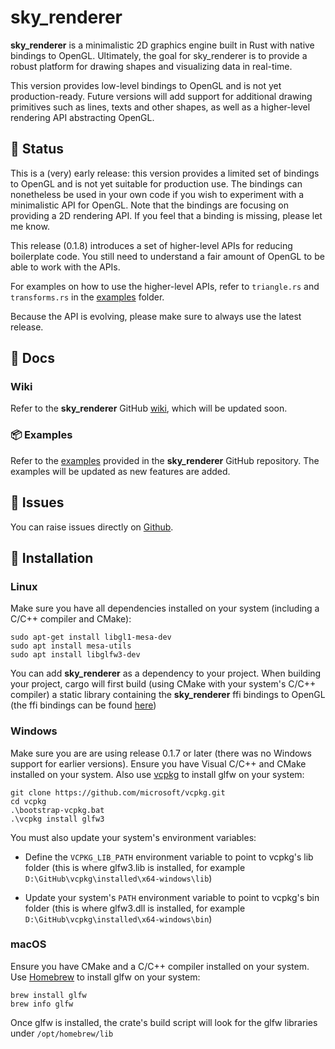 # sky_renderer

**sky_renderer** is a minimalistic 2D graphics engine built in Rust with native bindings to OpenGL. Ultimately, the 
goal for sky_renderer is to provide a robust platform for drawing shapes and visualizing data in real-time.

This version provides low-level bindings to OpenGL and is not yet production-ready. Future versions will
add support for additional drawing primitives such as lines, texts and other shapes, as well as a 
higher-level rendering API abstracting OpenGL.

## 🚧 Status

This is a (very) early release: this version provides a limited set of bindings to OpenGL and is not yet suitable 
for production use. The bindings can nonetheless be used in your own code if you wish to experiment with a minimalistic 
API for OpenGL. Note that the bindings are focusing on providing a 2D rendering API. If you feel that a binding is 
missing, please let me know.

This release (0.1.8) introduces a set of higher-level APIs for reducing boilerplate code. You still need to 
understand a fair amount of OpenGL to be able to work with the APIs. 

For examples on how to use the higher-level APIs, refer to `triangle.rs` and `transforms.rs` in 
the [examples](https://github.com/algonents/sky-renderer/tree/master/examples) folder.

Because the API is evolving, please make sure to always use the latest release.

## 📖 Docs

### Wiki

Refer to the **sky_renderer** GitHub [wiki](https://github.com/algonents/sky-renderer/wiki), which will be updated soon.

### 📦 Examples

Refer to the [examples](https://github.com/algonents/sky-renderer/tree/master/examples) provided in the **sky_renderer** GitHub repository. 
The examples will be updated as new features are added.


## 🐞 Issues

You can raise issues directly on [Github](https://github.com/algonents/sky-renderer/issues).

## 🔧 Installation

### Linux

Make sure you have all dependencies installed on your system (including a C/C++ compiler and CMake):

```shell script
sudo apt-get install libgl1-mesa-dev
sudo apt install mesa-utils
sudo apt install libglfw3-dev
```

You can add **sky_renderer** as a dependency to your project. When building your project, cargo will first build (using CMake with your system's C/C++ compiler) a static library containing the **sky_renderer** ffi bindings to OpenGL (the ffi bindings can be found [here](https://github.com/algonents/sky-renderer/tree/master/cpp))


### Windows

Make sure you are are using release 0.1.7 or later (there was no Windows support for earlier versions). Ensure you have Visual C/C++ and CMake installed on your system.
Also use [vcpkg](https://learn.microsoft.com/en-us/vcpkg/get_started/overview) to install glfw on your system:

```shell script
git clone https://github.com/microsoft/vcpkg.git
cd vcpkg
.\bootstrap-vcpkg.bat
.\vcpkg install glfw3
```

You must also update your system's environment variables:

- Define the `VCPKG_LIB_PATH` environment variable to point to vcpkg's lib folder (this is where glfw3.lib is installed, for example `D:\GitHub\vcpkg\installed\x64-windows\lib`)

- Update your system's `PATH` environment variable to point to vcpkg's bin folder (this is where glfw3.dll is installed, for example `D:\GitHub\vcpkg\installed\x64-windows\bin`)

### macOS

Ensure you have CMake and a C/C++ compiler installed on your system.
Use [Homebrew](https://brew.sh/) to install glfw on your system:

```shell script
brew install glfw
brew info glfw
```

Once glfw is installed, the crate's build script will look for the glfw libraries under `/opt/homebrew/lib`

